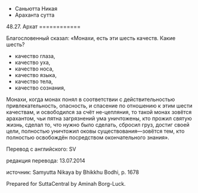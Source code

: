 









* Саньютта Никая
* Араханта сутта


48\.27\. Архат
\=\=\=\=\=\=\=\=\=\=\=\=



Благословенный сказал: «Монахи, есть эти шесть качеств\. Какие шесть?


* качество глаза,
* качество уха,
* качество носа,
* качество языка,
* качество тела,
* качество сознания,


Монахи, когда монах понял в соответствии с действительностью привлекательность, опасность, и спасение по отношению к этим шести качествам, и освободился за счёт не\-цепляния, то такой монах зовётся арахантом, чьи пятна загрязнений ума уничтожены, кто прожил святую жизнь, сделал то, что нужно было сделать, сбросил груз, достиг своей цели, полностью уничтожил оковы существования—зовётся тем, кто полностью освобождён посредством окончательного знания»\.



Перевод с английского: SV


редакция перевода: 13\.07\.2014


источник: Samyutta Nikaya by Bhikkhu Bodhi, p\. 1678


Prepared for SuttaCentral by Aminah Borg\-Luck\.






